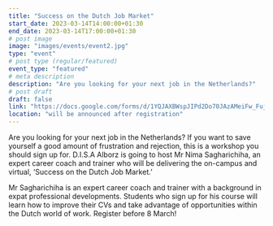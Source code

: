 ```yaml
---
title: "Success on the Dutch Job Market"
start_date: 2023-03-14T14:00:00+01:30
end_date: 2023-03-14T17:00:00+01:30
# post image
image: "images/events/event2.jpg"
type: "event"
# post type (regular/featured)
event_type: "featured"
# meta description
description: "Are you looking for your next job in the Netherlands?"
# post draft
draft: false
link: "https://docs.google.com/forms/d/1YQJAXBWspJIPd2Do70JAzAMeiFw_FujgKLaj779xHFA"
location: "will be announced after registration"
---
```

Are you looking for your next job in the Netherlands? If you want to save yourself a good amount of frustration and rejection, this is a workshop you should sign up for. D.I.S.A Alborz is going to host Mr Nima Sagharichiha, an expert career coach and trainer who will be delivering the on-campus and virtual, ‘Success on the Dutch Job Market.’

Mr Sagharichiha is an expert career coach and trainer with a background in expat professional developments.  Students who sign up for his course will learn how to improve their CVs and take advantage of opportunities within the Dutch world of work. Register before 8 March!